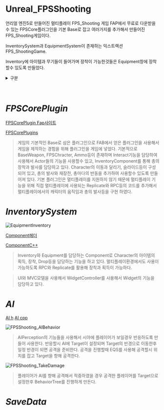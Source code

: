 # Unreal_FPSShooting

언리얼 엔진5로 만들어진 멀티플레이 FPS_Shooting 게임
FAP에서 무료로 다운받을수 있는 FPSCore플러그인을 기본 Base로 잡고 여러가지를 추가해서 만들어진 FPS_Shooting게임이다.


InventorySystem과 EquipmentSystem이 존재하는 익스트랙션 FPS_ShootingGame.

Inventory에 아이템과 무기들이 들어가며 장착이 가능한것들은 Equipment창에 장착할수 있도록 만들었다.


<details><summary> 구분</summary>
<p>  

  * [FPSCorePlugin](#FPSCorePlugin)
  
  * [InventorySystem](#InventorySystem)
    
  * [AI](#AI)
  
  * [SaveData](#SaveData)
    
</p>
</details>
<br/> <br>

# *FPSCorePlugin*

[FPSCorePlugin Fap사이트](https://www.fab.com/ko/listings/8df23fcb-04a1-4dac-8e1a-c0ed4cf56e98)

[FPSCorePlugins](https://github.com/moad6127/Unreal_FPSShooting/tree/master/FPSShoting/Plugins/FPSCore)

> 게임의 기본적인 Base로 삼은 플러그인으로 FAB에서 얻은 플러그인을 사용해서 게임을 제작하는 경험을 위해 플러그인을 게임에 넣었다.
> 기본적으로 BaseWeapon, FPSChracter, Ammo등이 존재하며 Interact기능을 담당하여 사용해서 Actor들의 기능을 사용할수 있고, InventoryComponent를 통해 총의 장착과 발사를 담당하고 있다.
> Character의 이동과 달리기, 슬라이드등이 구성되어 있고, 총의 발사와 재장전, 총마다의 반동을 추가하여 사용할수 있도록 만들어져 있다.
> 기본 플러그인은 멀티플레이를 지원하지 않기 때문에 멀티플레이 기능을 위해 직접 멀티플레이에 사용되는 Replicate와 RPC등의 코드를 추가해서 멀티플레이에서의 캐릭터의 움직임과 총의 발사등을 구현 하였다.

# *InventorySystem*

![EquipmentInventory](https://github.com/user-attachments/assets/02b4fe7c-a96d-4e63-8d1c-542a66488970)


[Component헤더](https://github.com/moad6127/Unreal_FPSShooting/blob/master/FPSShoting/Plugins/FPSCore/Source/FPSCore/Public/Components/EquipInventoryComponent.h)

[ComponentC++](https://github.com/moad6127/Unreal_FPSShooting/blob/master/FPSShoting/Plugins/FPSCore/Source/FPSCore/Private/Components/EquipInventoryComponent.cpp)

> Inventory와 Equipment를 담당하는 Component로 Character의 아이템의 획득, 장착, Drop등을 담당하는 기능을 하고 있다.
> 멀티플레이환경에서도 사용이 가능하도록 RPC와 Replicate를 활용해 장착과 획득이 가능하다.


> UI와 MVC모델을 사용해서 WidgetController를 사용해서 Widget의 기능을 담당하고 있다.



# *AI*
[AI h](https://github.com/moad6127/Unreal_FPSShooting/tree/master/FPSShoting/Source/FPSShoting/Public/Enemy)
[AI cpp](https://github.com/moad6127/Unreal_FPSShooting/tree/master/FPSShoting/Source/FPSShoting/Private/Enemy)


![FPSShooting_AIBehavior](https://github.com/user-attachments/assets/f29e6b34-0727-4e3d-a1a1-ca19f3e8de04)

>AIPerception의 기능들을 사용해서 시야에 플레이어가 보일경우 반응하도록 만들어 사용한다.
>반응할시 AI에 Target이 설정되며 Target의 반경으로 이동한후 일정 반경이 되면 공격을 준비한다.
>공격을 진행할때 EQS를 사용해 공격할시 위치를 잡고 Target을 향해 공격한다.

![FPSShooting_TakeDamage](https://github.com/user-attachments/assets/b40ba171-16aa-46a4-9892-3f63177d0c99)
> 플레이어가 AI를 향해 공격해서 적중하였을 경우 공격한 플레이어를 Target으로 설정한후 BehaviorTree를 진행하게 만든다.


# *SaveData*



